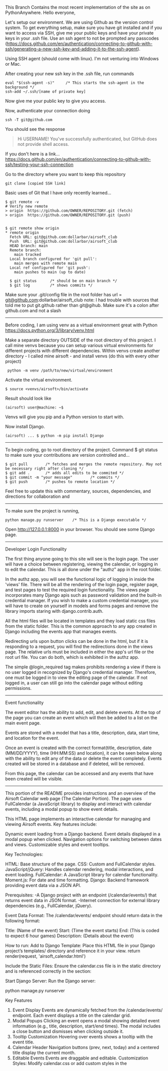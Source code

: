 This Branch Contains the most recent implementation of the site as on PythonAnywhere.
Hello everyone,

Let's setup our environment. We are using Github as the version control system. 
To get everything setup, make sure you have git installed and if you want to access
via SSH, give me your public keys and have your private keys in your .ssh file. 
Use an ssh agent to not be prompted any passcodes (https://docs.github.com/en/authentication/connecting-to-github-with-ssh/generating-a-new-ssh-key-and-adding-it-to-the-ssh-agent).

Using SSH agent (should come with linux). I'm not venturing into Windows or Mac.

After creating your new ssh key in the .ssh file, run commands

    eval "$(ssh-agent -s)"     /* This starts the ssh-agent in the background */
    ssh-add ~/.ssh/[name of private key]

Now give me your public key to give you access.

Now, authenticate your connection doing

    ssh -T git@github.com

You should see the response 

> Hi USERNAME! You've successfully authenticated, but GitHub does not
> provide shell access.

If you don't here is a link... https://docs.github.com/en/authentication/connecting-to-github-with-ssh/testing-your-ssh-connection



Go to the directory where you want to keep this repository

    git clone [copied SSH link]

Basic uses of Git that I have only recently learned...

    $ git remote -v
    # Verify new remote
    > origin  https://github.com/OWNER/REPOSITORY.git (fetch)
    > origin  https://github.com/OWNER/REPOSITORY.git (push)


    $ git remote show origin
    * remote origin
      Fetch URL: git@github.com:dollarbar/airsoft_club
      Push  URL: git@github.com:dollarbar/airsoft_club
      HEAD branch: main
      Remote branch:
        main tracked
      Local branch configured for 'git pull':
        main merges with remote main
      Local ref configured for 'git push':
        main pushes to main (up to date)
    
      $ git status      /* should be on main branch */
      $ git log         /* shows commits */

Make sure your .git/config file in the root folder has url = git@github.com:dollarbar/airsoft_club
note: I had trouble with sources that told me to put git.github rather than git@gihub. 
Make sure it's a colon after github.com and not a slash

-------------------------------
Before coding, I am using venv as a virtual environment great with Python
https://docs.python.org/3/library/venv.html

Make a separate directory OUTSIDE of the root directory of this project. 
I call mine venvs because you can setup various virtual environments for different projects with different dependencies.
Within venvs create another directory - I called mine airsoft - and install venvs (do this with every other project)

     python -m venv /path/to/new/virtual/environment

Activate the virtual environment.

    $ source <venvs/airsoft>/bin/activate

Result should look like

    (airsoft) user@machine: ~$ 
    
Venvs will give you pip and a Python version to start with.

Now install Django. 

    (airsoft) ... $ python -m pip install Django

--------------------------------
To begin coding, go to root directory of the project. Command $ git status to make sure your contributions are version controlled and...

    $ git pull        /* fetches and merges the remote repository. May not be necessary right after cloning */
    $ git add .       /* adds all edits to be commited */
    $ git commit -m "your message"        /* commits */
    $ git push        /* pushes to remote location */


Feel free to update this with commentary, sources, dependencies, and directions for collaboration and 

--------------------------------------------

To make sure the project is running, 

    python manage.py runserver    /* This is a Django executable */

Open http://127.0.0.1:8000 in your browser. You should see some Django page.


----------------------------------------------------------

Developer Login Functionality

The first thing anyone going to this site will see is the login page.
The user will have a choice between registering, viewing the calendar, or logging in to edit the calendar. This is all done under the "authz" app in the root folder.

In the authz app, you will see the functional logic of logging in inside the 'views' file. There will be all the rendering of the login page, register page, and test pages to test the required login functionality. The views page incorporates many Django apis such as password validation and the built-in credential manager. If you wish to make a custom credential manager, you will have to create on yourself in models and forms pages and remove the library imports staring with django.contrib.auth.

All the html files will be located in templates and they load static css files from the static folder. This is the common approach to any app created in Django including the events app that manages events.

Redirecting urls upon button clicks can be done in the html, but if it is responding to a request, you will find the redirections done in the views page. The relative urls must be included in either the app's url file or the root url file. You can do both, which is exhibited in the authz app. 

The simple @login_required tag makes prohibits rendering a view if there is no user logged in recognized by Django's credential manager. Therefore, one must be logged in to view the editing page of the calendar. If not logged in, a user can still go into the calendar page without editing permissions.


----------------------------------------------------------
Event functionality

The event editor has the ability to add, edit, and delete events. At the top of the page you can create an event which will then be added to a list on the main event page.

Events are stored with a model that has a title, description, data, start time, and location for the event.

Once an event is created with the correct format(title, description, date (MM/DD/YYYY), time (HH:MM:SS) and location), it can be seen below along with the ability to edit any
of the data or delete the event completely. Events created will be stored in a database and if deleted, will be removed.

From this page, the calendar can be accessed and any events that have been created will be visible.

----------------------------------------------------------

This portion of the README provides instructions and an overview of the Airsoft Calendar web page (The Calendar Portion). The page uses FullCalendar (a JavaScript library) to display and interact with calendar events, including a modal popup to show event details.

This HTML page implements an interactive calendar for managing and viewing Airsoft events. Key features include:

Dynamic event loading from a Django backend.
Event details displayed in a modal popup when clicked.
Navigation options for switching between dates and views.
Customizable styles and event tooltips.

Key Technologies: 

HTML: Base structure of the page.
CSS: Custom and FullCalendar styles.
JavaScript/jQuery: Handles calendar rendering, modal interactions, and event loading.
FullCalendar: A JavaScript library for calendar functionality.
Moment.js: For date and time formatting.
Django: Backend framework providing event data via a JSON API.

Prerequisites:
-A Django project with an endpoint (/calendar/events/) that returns event data in JSON format.
-Internet connection for external library dependencies (e.g., FullCalendar, jQuery).

Event Data Format:
The /calendar/events/ endpoint should return data in the following format:

Title: (Name of the event)
Start: (Time the event starts)
End: (This is coded to expect 6 hour games)
Description: (Details about the event) 

How to run:
Add to Django Template: Place this HTML file in your Django project’s templates/ directory and reference it in your view.
return render(request, 'airsoft_calendar.html')

Include the Static Files: Ensure the calendar.css file is in the static directory and is referenced correctly in the <head> section:
<link rel="stylesheet" href="{% static 'calendar.css' %}">

Start Django Server: Run the Django server:

python manage.py runserver


Key Features
1. Event Display
Events are dynamically fetched from the /calendar/events/ endpoint.
Each event displays a title on the calendar grid.
2. Modal Popups
Clicking an event opens a modal showing detailed event information (e.g., title, description, start/end times).
The modal includes a close button and dismisses when clicking outside it.
3. Tooltip Customization
Hovering over events shows a tooltip with the event title.
4. Calendar Header
Navigation buttons (prev, next, today) and a centered title display the current month.
5. Editable Events
Events are draggable and editable.
Customization
Styles: Modify calendar.css or add custom styles in the <style> block.
Event Rendering: Customize how events are displayed using the eventRender function.
Modal: Adjust the modal structure and content within the <div id="eventModal"> block.


Customization Options to know: 
Styles: Modify calendar.css or add custom styles in the <style> block.
Event Rendering: Customize how events are displayed using the eventRender function.
Modal: Adjust the modal structure and content within the <div id="eventModal"> block.

Dependencies:
FullCalendar v3.2.0: Calendar library.
jQuery v3.6.0: Required for DOM manipulation.
Moment.js v2.29.1: Date and time manipulation.




  




